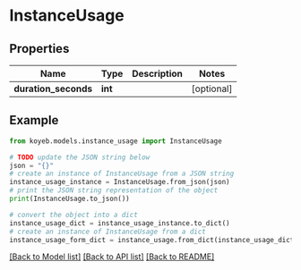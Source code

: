 # InstanceUsage


## Properties

Name | Type | Description | Notes
------------ | ------------- | ------------- | -------------
**duration_seconds** | **int** |  | [optional] 

## Example

```python
from koyeb.models.instance_usage import InstanceUsage

# TODO update the JSON string below
json = "{}"
# create an instance of InstanceUsage from a JSON string
instance_usage_instance = InstanceUsage.from_json(json)
# print the JSON string representation of the object
print(InstanceUsage.to_json())

# convert the object into a dict
instance_usage_dict = instance_usage_instance.to_dict()
# create an instance of InstanceUsage from a dict
instance_usage_form_dict = instance_usage.from_dict(instance_usage_dict)
```
[[Back to Model list]](../README.md#documentation-for-models) [[Back to API list]](../README.md#documentation-for-api-endpoints) [[Back to README]](../README.md)


